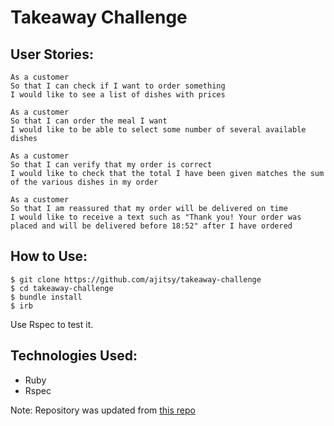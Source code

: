 Takeaway Challenge
==================

User Stories:
-------

```
As a customer
So that I can check if I want to order something
I would like to see a list of dishes with prices

As a customer
So that I can order the meal I want
I would like to be able to select some number of several available dishes

As a customer
So that I can verify that my order is correct
I would like to check that the total I have been given matches the sum of the various dishes in my order

As a customer
So that I am reassured that my order will be delivered on time
I would like to receive a text such as "Thank you! Your order was placed and will be delivered before 18:52" after I have ordered
```

How to Use:
-------

```
$ git clone https://github.com/ajitsy/takeaway-challenge
$ cd takeaway-challenge
$ bundle install
$ irb
```

Use Rspec to test it.

Technologies Used:
-------
* Ruby
* Rspec

Note: Repository was updated from [this repo](https://github.com/ajitsy/takeaway)
